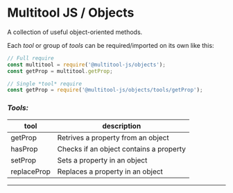 # Multitool JS / Objects
A collection of useful object-oriented methods.

Each *tool* or group of *tools* can be required/imported on its own like this:
```js
// Full require
const multitool = require('@multitool-js/objects');
const getProp = multitool.getProp;
```
```js
// Single *tool* require
const getProp = require('@multitool-js/objects/tools/getProp');
```

### *Tools:*
| tool | description |
|--------|-------------| 
| getProp | Retrives a property from an object | 
| hasProp | Checks if an object contains a property | 
| setProp | Sets a property in an object | 
| replaceProp | Replaces a property in an object | 
---
